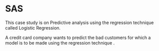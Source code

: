 # SAS

This case study is on Predictive analysis using the regression technique called Logistic Regression.

A credit card company wants to predict the bad customers for which a model is to be made using the regression technique . 

